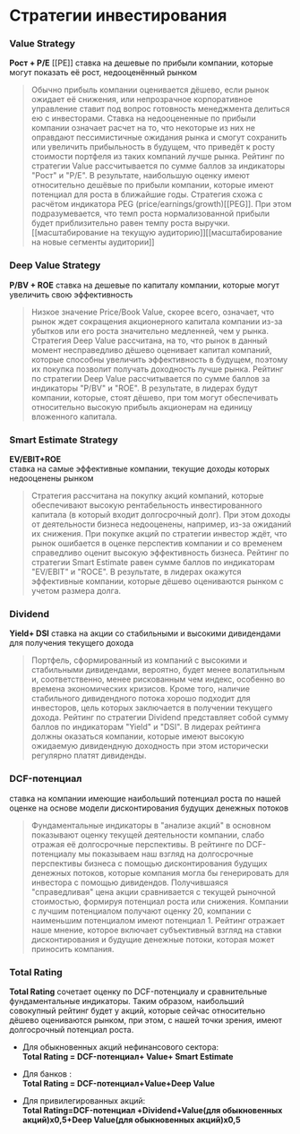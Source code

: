 # Стратегии инвестирования

### Value Strategy
**Рост + P/E**
[[PE]]
ставка на дешевые по прибыли компании, которые могут показать её рост, недооценённый рынком

>Обычно прибыль компании оценивается дёшево, если рынок ожидает её
снижения, или непрозрачное корпоративное управление ставит под
вопрос готовность менеджмента делиться ею с инвесторами. Ставка на
недооцененные по прибыли компании означает расчет на то, что
некоторые из них не оправдают пессимистичные ожидания рынка и
смогут сохранить или увеличить прибыльность в будущем, что приведёт к
росту стоимости портфеля из таких компаний лучше рынка.
Рейтинг по стратегии Value рассчитывается по сумме баллов за
индикаторы "Рост" и "P/E". В результате, наибольшую оценку имеют
относительно дешёвые по прибыли компании, которые имеют потенциал
для роста в ближайшие годы. Стратегия схожа с расчётом индикатора PEG
(price/earnings/growth)[[PEG]]. При этом подразумевается, что темп роста
нормализованной прибыли будет приблизительно равен темпу роста
выручки. 
[[масштабирование на текущую аудиторию]][[масштабирование на новые сегменты аудитории]]

### Deep Value Strategy  
**Р/BV + ROE**
ставка на дешевые по капиталу компании, которые могут увеличить свою эффективность
>Низкое значение Price/Book Value, скорее всего, означает, что рынок ждет
сокращения акционерного капитала компании из-за убытков или его роста
значительно медленней, чем у рынка. Стратегия Deep Value рассчитана, на
то, что рынок в данный момент несправедливо дёшево оценивает капитал
компаний, которые способны увеличить эффективность в будущем,
поэтому их покупка позволит получать доходность лучше рынка.
Рейтинг по стратегии Deep Value рассчитывается по сумме баллов за
индикаторы "P/BV" и "ROE". В результате, в лидерах будут компании,
которые, стоят дёшево, при том могут обеспечивать относительно
высокую прибыль акционерам на единицу вложенного капитала. 

### Smart Estimate Strategy  
**EV/EBIT+ROE**  
ставка на самые эффективные компании, текущие доходы которых недооценены рынком
>Стратегия рассчитана на покупку акций компаний, которые обеспечивают
высокую рентабельность инвестированного капитала (в который входит
долгосрочный долг). При этом доходы от деятельности бизнеса
недооценены, например, из-за ожиданий их снижения. При покупке
акций по стратегии инвестор ждёт, что рынок ошибается в оценке
перспектив компании и со временем справедливо оценит высокую
эффективность бизнеса.
Рейтинг по стратегии Smart Estimate равен сумме баллов по индикаторам
"EV/EBIT" и "ROCE". В результате, в лидерах окажутся эффективные
компании, которые дёшево оцениваются рынком с учетом размера долга. 

### Dividend  
**Yield+ DSI**
ставка на акции со стабильными и высокими дивидендами для получения текущего дохода
>Портфель, сформированный из компаний с высокими и стабильными
дивидендами, вероятно, будет менее волатильным и, соответственно,
менее рискованным чем индекс, особенно во времена экономических
кризисов. Кроме того, наличие стабильного дивидендного потока хорошо
подходит для инвесторов, цель которых заключается в получении
текущего дохода.
Рейтинг по стратегии Dividend представляет собой сумму баллов по
индикаторам "Yield" и "DSI". В лидерах рейтинга должны оказаться
компании, которые имеют высокую ожидаемую дивидендную доходность
при этом исторически регулярно платят дивиденды. 

### DCF-потенциал  
ставка на компании имеющие наибольший потенциал роста по нашей оценке на основе модели дисконтирования будущих денежных потоков
>Фундаментальные индикаторы в "анализе акций" в основном показывают
оценку текущей деятельности компании, слабо отражая её долгосрочные
перспективы.
В рейтинге по DCF-потенциалу мы показываем наш взгляд на
долгосрочные перспективы бизнеса с помощью дисконтирования
будущих денежных потоков, которые компания могла бы генерировать
для инвестора с помощью дивидендов.
Получившаяся "справедливая" цена акции сравнивается с текущей
рыночной стоимостью, формируя потенциал роста или снижения.
Компании с лучшим потенциалом получают оценку 20, компании с
наименьшим потенциалом имеют потенциал 1. Рейтинг отражает наше
мнение, которое включает субъективный взгляд на ставки
дисконтирования и будущие денежные потоки, которая может приносить
компания. 

### Total Rating
**Total Rating** сочетает оценку по DCF-потенциалу и сравнительные
фундаментальные индикаторы. Таким образом, наибольший совокупный
рейтинг будет у акций, которые сейчас относительно дёшево оцениваются
рынком, при этом, с нашей точки зрения, имеют долгосрочный потенциал
роста.   
  
* Для обыкновенных акций нефинансового сектора:  
 **Total Rating = DCF-потенциал+ Value+ Smart Estimate**

* Для банков :  
**Total Rating = DCF-потенциал+Value+Deep Value**
* Для привилегированных акций:  
**Total Rating=DCF-потенциал +Dividend+Value(для обыкновенных акций)x0,5+Deep Value(для обыкновенных акций)x0,5**
